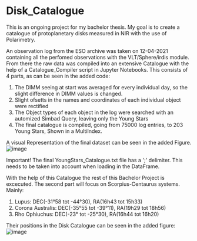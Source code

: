 # Disk_Catalogue
This is an ongoing project for my bachelor thesis. My goal is to create a catalogue of protoplanetary disks measured in NIR with the use of Polarimetry. 

An observation log from the ESO archive was taken on 12-04-2021 containing all the perfomed observations with the VLT/Sphere/irdis module. From there the raw data was compiled into an extensive Catalogue with the help of a Catalogue_Compiler script in Jupyter Notebooks. This consists of 4 parts, as can be seen in the added code:

1. The DIMM seeing at start was averaged for every individual day, so the slight difference in DIMM values is changed.
2. Slight ofsetts in the names and coordinates of each individual object were rectified
3. The Object types of each object in the log were searched with an automized Simbad Query, leaving only the Young Stars
4. The final catalogue is compiled, going from 75000 log entries, to 203 Young Stars, Shown in a MultiIndex.

A visual Representation of the final dataset can be seen in the added Figure.
![image](https://user-images.githubusercontent.com/77166586/118669018-ae0ead00-b7f5-11eb-9c9f-6090f50ba09d.png)

Important!
The final YoungStars_Catalogue.txt file has a ';' delimiter. This needs to be taken into account when loading in the DataFrame.

With the help of this Catalogue the rest of this Bachelor Project is excecuted. The second part will focus on Scorpius-Centaurus systems. Mainly:
1. Lupus: DEC(-31°58 tot -44°30), RA(16h43 tot 15h33)
2. Corona Australis: DEC(-35°55 tot -39°11), RA(19h29 tot 18h56)
3. Rho Ophiuchus: DEC(-23° tot -25°30), RA(16h44 tot 16h20)

Their positions in the Disk Catalogue can be seen in the added figure:
![image](https://user-images.githubusercontent.com/77166586/118668944-99cab000-b7f5-11eb-9641-d9b8f6525aca.png)
